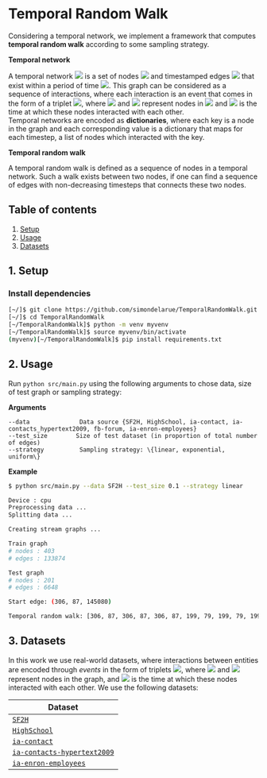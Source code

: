 # Temporal Random Walk

Considering a temporal network, we implement a framework that computes **temporal random walk** according to some sampling strategy.

**Temporal network**  

A temporal network <img src="https://render.githubusercontent.com/render/math?math=G=(V, E^T, T)"> is a set of nodes <img src="https://render.githubusercontent.com/render/math?math=V"> and timestamped edges <img src="https://render.githubusercontent.com/render/math?math=E^T"> that exist within a period of time <img src="https://render.githubusercontent.com/render/math?math=T">. This graph can be considered as a sequence of interactions, where each interaction is an event that comes in the form of a triplet <img src="https://render.githubusercontent.com/render/math?math=(t, u, v)">, where <img src="https://render.githubusercontent.com/render/math?math=u"> and <img src="https://render.githubusercontent.com/render/math?math=v"> represent nodes in <img src="https://render.githubusercontent.com/render/math?math=G"> and <img src="https://render.githubusercontent.com/render/math?math=t"> is the time at which these nodes interacted with each other.  
Temporal networks are encoded as **dictionaries**, where each key is a node in the graph and each corresponding value is a dictionary that maps for each timestep, a list of nodes which interacted with the key.

**Temporal random walk**  

A temporal random walk is defined as a sequence of nodes in a temporal network. Such a walk exists between two nodes, if one can find a sequence of edges with non-decreasing timesteps that connects these two nodes.


## Table of contents

1. [Setup](#Setup)  
2. [Usage](#Usage)  
3. [Datasets](#Datasets)  


## 1. Setup <a class="anchor" id="Setup"></a>

### Install dependencies
```bash
[~/]$ git clone https://github.com/simondelarue/TemporalRandomWalk.git
[~/]$ cd TemporalRandomWalk
[~/TemporalRandomWalk]$ python -m venv myvenv
[~/TemporalRandomWalk]$ source myvenv/bin/activate
(myvenv)[~/TemporalRandomWalk]$ pip install requirements.txt
```

## 2. Usage <a class="anchor" id="Usage"></a>  

Run `python src/main.py` using the following arguments to chose data, size of test graph or sampling strategy:

**Arguments**
``` system
--data              Data source {SF2H, HighSchool, ia-contact, ia-contacts_hypertext2009, fb-forum, ia-enron-employees}
--test_size        Size of test dataset (in proportion of total number of edges)
--strategy          Sampling strategy: \{linear, exponential, uniform\}    
```

**Example**
``` bash
$ python src/main.py --data SF2H --test_size 0.1 --strategy linear

Device : cpu
Preprocessing data ...
Splitting data ...

Creating stream graphs ...

Train graph
# nodes : 403
# edges : 133874

Test graph
# nodes : 201
# edges : 6648

Start edge: (306, 87, 145080)

Temporal random walk: [306, 87, 306, 87, 306, 87, 199, 79, 199, 79, 199, 79, 133, 165, 79, 199, 79, 199, 79, 133]
```

## 3. Datasets <a class="anchor" id="Datasets"></a>

In this work we use real-world datasets, where interactions between entities are encoded through *events* in the form of triplets <img src="https://render.githubusercontent.com/render/math?math=(t, uv)">, where <img src="https://render.githubusercontent.com/render/math?math=u"> and <img src="https://render.githubusercontent.com/render/math?math=v"> represent nodes in the graph, and <img src="https://render.githubusercontent.com/render/math?math=t"> is the time at which these nodes interacted with each other. We use the following datasets:

| Dataset      |
|--------------|
| [```SF2H```](http://www.sociopatterns.org/datasets/sfhh-conference-data-set/) |
| [```HighSchool```](http://www.sociopatterns.org/datasets/high-school-contact-and-friendship-networks/) |  
| [```ia-contact```](https://networkrepository.com/ia-contact.php) | 
| [```ia-contacts-hypertext2009```](http://www.sociopatterns.org/datasets/hypertext-2009-dynamic-contact-network/) |
| [```ia-enron-employees```](https://networkrepository.com/ia_enron_employees.php) |